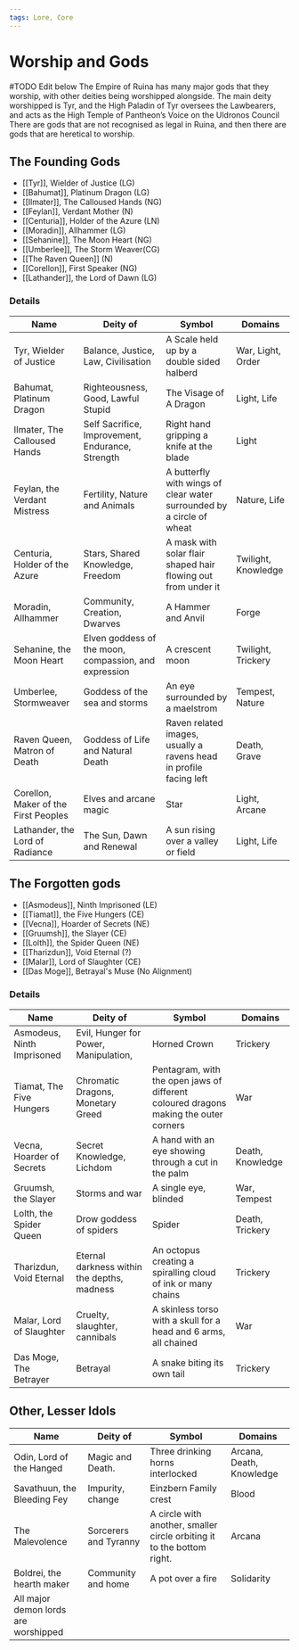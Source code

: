 ```yaml
---
tags: Lore, Core
---
```

# Worship and Gods
#TODO Edit below
The Empire of Ruina has many major gods that they worship, with other deities being worshipped alongside. The main deity worshipped is Tyr, and the High Paladin of Tyr oversees the Lawbearers, and acts as the High Temple of Pantheon’s Voice on the Uldronos Council There are gods that are not recognised as legal in Ruina, and then there are gods that are heretical to worship.
## The Founding Gods
- [[Tyr]], Wielder of Justice (LG)
- [[Bahumat]], Platinum Dragon (LG)
- [[Ilmater]], The Calloused Hands (NG)
- [[Feylan]], Verdant Mother (N)
- [[Centuria]], Holder of the Azure (LN)
- [[Moradin]], Allhammer (LG)
- [[Sehanine]], The Moon Heart (NG)
- [[Umberlee]], The Storm Weaver(CG)
- [[The Raven Queen]] (N)
- [[Corellon]], First Speaker (NG)
- [[Lathander]], the Lord of Dawn (LG)
### Details
|  Name | Deity of  | Symbol  | Domains  |
|---|---|---|---|
|Tyr, Wielder of Justice|Balance, Justice, Law, Civilisation|A Scale held up by a double sided halberd|War, Light, Order|
|Bahumat, Platinum Dragon|Righteousness, Good, Lawful Stupid|The Visage of A Dragon|Light, Life|
|Ilmater, The Calloused Hands|Self Sacrifice, Improvement, Endurance, Strength|Right hand gripping a knife at the blade|Light|
|Feylan, the Verdant Mistress|Fertility, Nature and Animals|A butterfly with wings of clear water surrounded by a circle of wheat|Nature, Life|
|Centuria, Holder of the Azure|Stars, Shared Knowledge, Freedom|A mask with solar flair shaped hair flowing out from under it|Twilight, Knowledge|
|Moradin, Allhammer|Community, Creation, Dwarves|A Hammer and Anvil|Forge|
|Sehanine, the Moon Heart|Elven goddess of the moon, compassion, and expression|A crescent moon|Twilight, Trickery|
|Umberlee, Stormweaver|Goddess of the sea and storms|An eye surrounded by a maelstrom|Tempest, Nature|
|Raven Queen, Matron of Death|Goddess of Life and Natural Death|Raven related images, usually a ravens head in profile facing left|Death, Grave|
|Corellon, Maker of the First Peoples|Elves and arcane magic|Star|Light, Arcane|
|Lathander, the Lord of Radiance|The Sun, Dawn and Renewal|A sun rising over a valley or field|Light, Life|
## The Forgotten gods
- [[Asmodeus]], Ninth Imprisoned (LE)
- [[Tiamat]], the Five Hungers (CE)
- [[Vecna]], Hoarder of Secrets (NE)
- [[Gruumsh]], the Slayer (CE)
- [[Lolth]], the Spider Queen (NE)
- [[Tharizdun]], Void Eternal (?)
- [[Malar]], Lord of Slaughter (CE)
- [[Das Moge]], Betrayal's Muse (No Alignment)
### Details
|Name|Deity of|Symbol|Domains|
|---|---|---|---|
|Asmodeus, Ninth Imprisoned|Evil, Hunger for Power, Manipulation,|Horned Crown|Trickery|
|Tiamat, The Five Hungers|Chromatic Dragons, Monetary Greed|Pentagram, with the open jaws of different coloured dragons making the outer corners|War|
|Vecna, Hoarder of Secrets|Secret Knowledge, Lichdom|A hand with an eye showing through a cut in the palm|Death, Knowledge|
|Gruumsh, the Slayer|Storms and war|A single eye, blinded|War, Tempest|
|Lolth, the Spider Queen|Drow goddess of spiders|Spider|Death, Trickery|
|Tharizdun, Void Eternal|Eternal darkness within the depths, madness|An octopus creating a spiralling cloud of ink or many chains|Trickery|
|Malar, Lord of Slaughter|Cruelty, slaughter, cannibals|A skinless torso with a skull for a head and 6 arms, all chained|War|
|Das Moge, The Betrayer|Betrayal|A snake biting its own tail|Trickery|

## Other, Lesser Idols  
|Name|Deity of|Symbol|Domains|
|---|---|---|---|
|Odin, Lord of the Hanged|Magic and Death.|Three drinking horns interlocked|Arcana, Death, Knowledge|
|Savathuun, the Bleeding Fey|Impurity, change|Einzbern Family crest|Blood|
|The Malevolence|Sorcerers and Tyranny|A circle with another, smaller circle orbiting it to the bottom right.|Arcana|
|Boldrei, the hearth maker|Community and home|A pot over a fire|Solidarity|
|All major demon lords are worshipped||||

